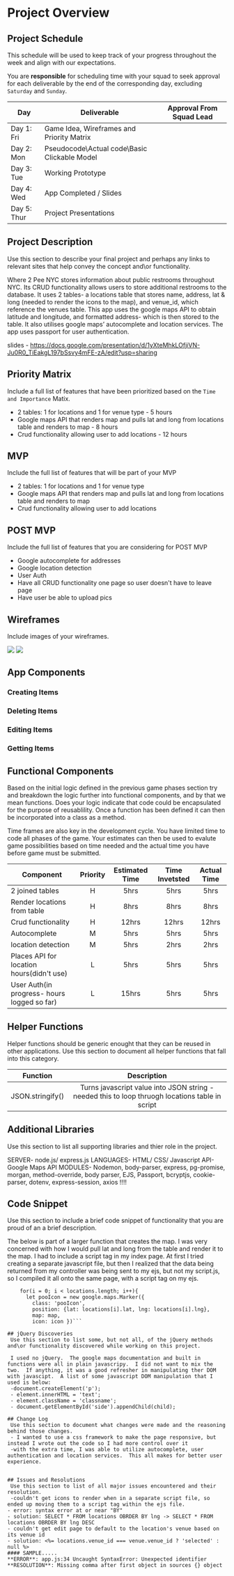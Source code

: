 # Project Overview

## Project Schedule

This schedule will be used to keep track of your progress throughout the week and align with our expectations.  

You are **responsible** for scheduling time with your squad to seek approval for each deliverable by the end of the corresponding day, excluding `Saturday` and `Sunday`.

|  Day | Deliverable | Approval From Squad Lead
|---|---| ---|
|Day 1: Fri| Game Idea, Wireframes and Priority Matrix|
|Day 2: Mon| Pseudocode\Actual code\Basic Clickable Model|
|Day 3: Tue| Working Prototype |
|Day 4: Wed| App Completed / Slides |
|Day 5: Thur| Project Presentations |

## Project Description

Use this section to describe your final project and perhaps any links to relevant sites that help convey the concept and\or functionality.

Where 2 Pee NYC stores information about public restrooms throughout NYC.  Its CRUD functionality allows users to store additional restrooms to the database.  It uses 2 tables- a locations table that stores name, address, lat & long (needed to render the icons to the map), and venue_id, which reference the venues table. This app uses the google maps API to obtain latitude and longitude, and formatted address- which is then stored to the table.  It also utilises google maps’ autocomplete and location services.  The app uses passport for user authentication.

slides - https://docs.google.com/presentation/d/1yXteMhkLOfjiVN-Ju0R0_TiEakgL197bSsvy4mFE-zA/edit?usp=sharing

## Priority Matrix

Include a full list of features that have been prioritized based on the `Time and Importance` Matix.
- 2 tables: 1 for locations and 1 for venue type - 5 hours
- Google maps API that renders map and pulls lat and long from locations table and renders to map - 8 hours
- Crud functionality allowing user to add locations - 12 hours

## MVP

Include the full list of features that will be part of your MVP
- 2 tables: 1 for locations and 1 for venue type
- Google maps API that renders map and pulls lat and long from locations table and renders to map
- Crud functionality allowing user to add locations
## POST MVP
Include the full list of features that you are considering for POST MVP

- Google autocomplete for addresses
- Google location detection
- User Auth
- Have all CRUD functionality one page so user doesn't have to leave page
- Have user be able to upload pics


## Wireframes

Include images of your wireframes.

![](https://i.imgur.com/iI5NNo6.jpg)
![](https://i.imgur.com/Y3gGpSk.jpg?1)


## App Components

### Creating Items


### Deleting Items


### Editing Items


### Getting Items



## Functional Components

Based on the initial logic defined in the previous game phases section try and breakdown the logic further into functional components, and by that we mean functions.  Does your logic indicate that code could be encapsulated for the purpose of reusablility.  Once a function has been defined it can then be incorporated into a class as a method.

Time frames are also key in the development cycle.  You have limited time to code all phases of the game.  Your estimates can then be used to evalute game possibilities based on time needed and the actual time you have before game must be submitted.

| Component | Priority | Estimated Time | Time Invetsted | Actual Time |
| --- | :---: |  :---: | :---: | :---: |
|  2 joined tables | H | 5hrs| 5hrs | 5hrs |
|  Render locations from table | H | 8hrs| 8hrs | 8hrs |
|  Crud functionality | H | 12hrs| 12hrs | 12hrs |
|  Autocomplete | M | 5hrs| 5hrs | 5hrs |
|  location detection | M | 5hrs| 2hrs | 2hrs |
|  Places API for location hours(didn't use) | L | 5hrs| 5hrs | 5hrs |
|  User Auth(in progress- hours logged so far) | L | 15hrs| 5hrs | 5hrs |

## Helper Functions
Helper functions should be generic enought that they can be reused in other applications. Use this section to document all helper functions that fall into this category.

| Function | Description |
| --- | :---: |  
| JSON.stringify() | Turns javascript value into JSON string - needed this to loop thruogh locations table in script|

## Additional Libraries
 Use this section to list all supporting libraries and thier role in the project.

 SERVER- node.js/ express.js
LANGUAGES- HTML/ CSS/ Javascript
API- Google Maps API
MODULES- Nodemon, body-parser, express, pg-promise, morgan, method-override, body parser, EJS, Passport, bcryptjs, cookie-parser, dotenv, express-session, axios
!!!!


## Code Snippet

Use this section to include a brief code snippet of functionality that you are proud of an a brief description.  

The below is part of a larger function that creates the map.
I was very concerned with how I would pull lat and long from the table and render it to the map.
I had to include a script tag in my index page.
At first I tried creating a separate javascript file, but then I realized that the data being returned from my controller was being sent to my ejs, but not my script.js, so I compiled it all onto the same page, with a script tag on my ejs.
```let locations = <%- JSON.stringify(locations) %>
    for(i = 0; i < locations.length; i++){
      let pooIcon = new google.maps.Marker({
        class: 'pooIcon',
        position: {lat: locations[i].lat, lng: locations[i].lng},
        map: map,
        icon: icon })```

## jQuery Discoveries
 Use this section to list some, but not all, of the jQuery methods and\or functionality discovered while working on this project.

 I used no jQuery.  The google maps documentation and built in functions were all in plain javascripy.  I did not want to mix the two.  If anything, it was a good refresher in manipulating ther DOM with javascipt.  A list of some javascript DOM manipulation that I used is below:
 -document.createElement('p');
 - element.innerHTML = 'text';
 - element.className = 'classname';
 - document.getElementById('side').appendChild(child);

## Change Log
 Use this section to document what changes were made and the reasoning behind those changes.  
 - I wanted to use a css framework to make the page responsive, but instead I wrote out the code so I had more control over it
 -with the extra time, I was able to utilize autocomplete, user authentication and location services.  This all makes for better user experience.


## Issues and Resolutions
 Use this section to list of all major issues encountered and their resolution.
 -couldn't get icons to render when in a separate script file, so ended up moving them to a script tag within the ejs file.
- error: syntax error at or near "BY"
- solution: SELECT * FROM locations OBRDER BY lng -> SELECT * FROM locations OBRDER BY lng DESC
- couldn't get edit page to default to the location's venue based on its venue id
- solution: <%= locations.venue_id === venue.venue_id ? 'selected' : null %>
#### SAMPLE.....
**ERROR**: app.js:34 Uncaught SyntaxError: Unexpected identifier                                
**RESOLUTION**: Missing comma after first object in sources {} object
